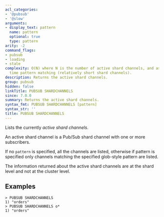 ```yaml
---
acl_categories:
- '@pubsub'
- '@slow'
arguments:
- display_text: pattern
  name: pattern
  optional: true
  type: pattern
arity: -2
command_flags:
- pubsub
- loading
- stale
complexity: O(N) where N is the number of active shard channels, and assuming constant
  time pattern matching (relatively short shard channels).
description: Returns the active shard channels.
group: pubsub
hidden: false
linkTitle: PUBSUB SHARDCHANNELS
since: 7.0.0
summary: Returns the active shard channels.
syntax_fmt: PUBSUB SHARDCHANNELS [pattern]
syntax_str: ''
title: PUBSUB SHARDCHANNELS
---
```

Lists the currently *active shard channels*.

An active shard channel is a Pub/Sub shard channel with one or more subscribers.

If no `pattern` is specified, all the channels are listed, otherwise if pattern is specified only channels matching the specified glob-style pattern are listed.

The information returned about the active shard channels are at the shard level and not at the cluster level.

## Examples

```
> PUBSUB SHARDCHANNELS
1) "orders"
> PUBSUB SHARDCHANNELS o*
1) "orders"
```
